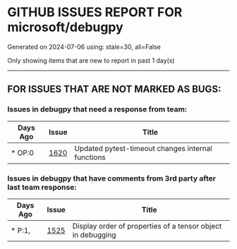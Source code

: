 
# GITHUB ISSUES REPORT FOR microsoft/debugpy


Generated on 2024-07-06 using: stale=30, all=False


Only showing items that are new to report in past 1 day(s)


---

## FOR ISSUES THAT ARE NOT MARKED AS BUGS:


### Issues in debugpy that need a response from team:

| Days Ago | Issue | Title |
| --- | --- | --- |
 | \* OP:0  |[1620](https://github.com/microsoft/debugpy/issues/1620 "Updated pytest-timeout changes internal functions")  |Updated pytest-timeout changes internal functions |

### Issues in debugpy that have comments from 3rd party after last team response:

| Days Ago | Issue | Title |
| --- | --- | --- |
 | \* P:1,  |[1525](https://github.com/microsoft/debugpy/issues/1525 "Display order of properties of a tensor object in debugging")  |Display order of properties of a tensor object in debugging |
